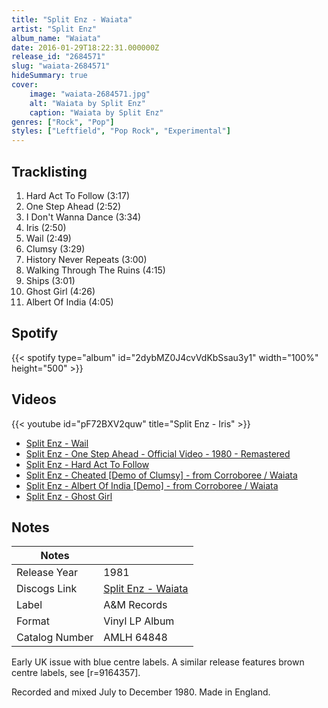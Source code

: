 ```yaml
---
title: "Split Enz - Waiata"
artist: "Split Enz"
album_name: "Waiata"
date: 2016-01-29T18:22:31.000000Z
release_id: "2684571"
slug: "waiata-2684571"
hideSummary: true
cover:
    image: "waiata-2684571.jpg"
    alt: "Waiata by Split Enz"
    caption: "Waiata by Split Enz"
genres: ["Rock", "Pop"]
styles: ["Leftfield", "Pop Rock", "Experimental"]
---
```


## Tracklisting
1. Hard Act To Follow (3:17)
2. One Step Ahead (2:52)
3. I Don't Wanna Dance (3:34)
4. Iris (2:50)
5. Wail (2:49)
6. Clumsy (3:29)
7. History Never Repeats (3:00)
8. Walking Through The Ruins (4:15)
9. Ships (3:01)
10. Ghost Girl (4:26)
11. Albert Of India (4:05)


## Spotify
{{< spotify type="album" id="2dybMZ0J4cvVdKbSsau3y1" width="100%" height="500" >}}



## Videos
{{< youtube id="pF72BXV2quw" title="Split Enz - Iris" >}}
- [Split Enz - Wail](https://www.youtube.com/watch?v=H_3PWbZsRGI)
- [Split Enz - One Step Ahead - Official Video - 1980 - Remastered](https://www.youtube.com/watch?v=2K-4CCvhYco)
- [Split Enz - Hard Act To Follow](https://www.youtube.com/watch?v=AGTSUeyt-nY)
- [Split Enz - Cheated [Demo of Clumsy] - from Corroboree / Waiata](https://www.youtube.com/watch?v=RD2xZtN-RD8)
- [Split Enz - Albert Of India [Demo] - from Corroboree / Waiata](https://www.youtube.com/watch?v=ckT36u5xEZY)
- [Split Enz - Ghost Girl](https://www.youtube.com/watch?v=8EJKYfnxlbs)

## Notes
| Notes          |             |
| ---------------| ----------- |
| Release Year   | 1981 |
| Discogs Link   | [Split Enz - Waiata](https://www.discogs.com/release/2684571-Split-Enz-Waiata) |
| Label          | A&M Records |
| Format         | Vinyl LP Album |
| Catalog Number | AMLH 64848 |

Early UK issue with blue centre labels. A similar release features brown centre labels, see [r=9164357].

Recorded and mixed July to December 1980.
Made in England.
